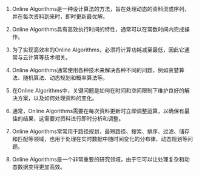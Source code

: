 

1. Online Algorithms是一种设计算法的方法，旨在处理动态的资料流或序列，并在每次资料到来时，即时更新最优解。

2. Online Algorithms具有高效执行时间的特性，通常可以在常数时间内完成操作。

3. 为了实现高效率的Online Algorithms，必须将计算功耗减至最低，因此它通常与云计算等技术相关。

4. Online Algorithms通常使用各种技术来解决各种不同的问题，例如贪婪算法、随机算法、动态规划和概率算法等。

5. 在Online Algorithms中，关键问题是如何在时间和空间限制下维护良好的解决方案，以及如何处理资料的变化。

6. 通常，Online Algorithms需要在每次资料更新时立即调整运算，以确保有最佳的结果，这需要对资料进行即时分析和调整。

7. Online Algorithms常常用于路径规划，最短路径、搜索、排序、过滤、储存和匹配等领域，也用于处理在实时数据中随时间变化的分布律、动态规划等问题。

8. Online Algorithms是一个非常重要的研究领域，由于它可以让处理复杂和动态数据变得更加高效。
